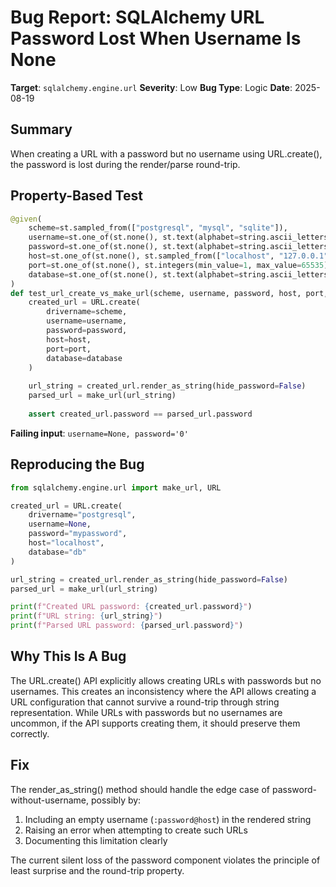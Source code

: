 # Bug Report: SQLAlchemy URL Password Lost When Username Is None

**Target**: `sqlalchemy.engine.url`
**Severity**: Low
**Bug Type**: Logic
**Date**: 2025-08-19

## Summary

When creating a URL with a password but no username using URL.create(), the password is lost during the render/parse round-trip.

## Property-Based Test

```python
@given(
    scheme=st.sampled_from(["postgresql", "mysql", "sqlite"]),
    username=st.one_of(st.none(), st.text(alphabet=string.ascii_letters, min_size=1, max_size=10)),
    password=st.one_of(st.none(), st.text(alphabet=string.ascii_letters + string.digits, min_size=1, max_size=10)),
    host=st.one_of(st.none(), st.sampled_from(["localhost", "127.0.0.1", "example.com"])),
    port=st.one_of(st.none(), st.integers(min_value=1, max_value=65535)),
    database=st.one_of(st.none(), st.text(alphabet=string.ascii_letters + string.digits, min_size=1, max_size=20))
)
def test_url_create_vs_make_url(scheme, username, password, host, port, database):
    created_url = URL.create(
        drivername=scheme,
        username=username,
        password=password,
        host=host,
        port=port,
        database=database
    )
    
    url_string = created_url.render_as_string(hide_password=False)
    parsed_url = make_url(url_string)
    
    assert created_url.password == parsed_url.password
```

**Failing input**: `username=None, password='0'`

## Reproducing the Bug

```python
from sqlalchemy.engine.url import make_url, URL

created_url = URL.create(
    drivername="postgresql",
    username=None,
    password="mypassword",
    host="localhost",
    database="db"
)

url_string = created_url.render_as_string(hide_password=False)
parsed_url = make_url(url_string)

print(f"Created URL password: {created_url.password}")
print(f"URL string: {url_string}")
print(f"Parsed URL password: {parsed_url.password}")
```

## Why This Is A Bug

The URL.create() API explicitly allows creating URLs with passwords but no usernames. This creates an inconsistency where the API allows creating a URL configuration that cannot survive a round-trip through string representation. While URLs with passwords but no usernames are uncommon, if the API supports creating them, it should preserve them correctly.

## Fix

The render_as_string() method should handle the edge case of password-without-username, possibly by:
1. Including an empty username (`:password@host`) in the rendered string
2. Raising an error when attempting to create such URLs
3. Documenting this limitation clearly

The current silent loss of the password component violates the principle of least surprise and the round-trip property.